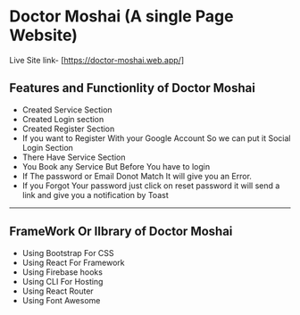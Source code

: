 # Doctor Moshai (A single Page Website)
Live Site link-  [https://doctor-moshai.web.app/]

## Features and Functionlity of Doctor Moshai
- Created Service Section
- Created Login section
- Created Register Section 
- If you want to Register With your Google Account So we can put it Social Login Section
- There Have Service Section
- You Book any Service But Before You have to login
- If The password or Email Donot Match It will give you an Error.
- If you Forgot Your password just click on reset password it will send a link and give you a notification by Toast
---

## FrameWork Or lIbrary of Doctor Moshai

- Using Bootstrap For CSS
- Using React For Framework
- Using Firebase hooks
- Using CLI For Hosting
- Using React Router
- Using Font Awesome
